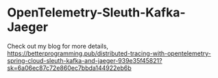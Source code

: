 # OpenTelemetry-Sleuth-Kafka-Jaeger

Check out my blog for more details, https://betterprogramming.pub/distributed-tracing-with-opentelemetry-spring-cloud-sleuth-kafka-and-jaeger-939e35f45821?sk=6a06ec87c72e860ec7bbda144922eb6b

